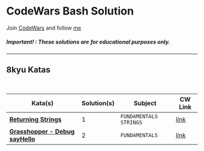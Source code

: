 # CodeWars Bash Solution

Join [CodeWars](https://www.codewars.com/dashboard) and follow [me](https://www.codewars.com/users/panifedov)

##### Important! : These solutions are for educational purposes only.


---

## 8kyu Katas

<br>

| Kata(s)                                                           | Solution(s) | Subject                 | CW Link |
|-------------------------------------------------------------------|-------------|-------------------------|--|
| [**Returning Strings**](https://github.com/panifedov/CodeWars_Shell_Solution/blob/b2719763a577fc80a96f1eb7f34dca70cf0ed8fe/8kyu/Returning%20Strings.md) | 1           | `FUNDAMENTALS` `STRINGS` | [link](https://www.codewars.com/kata/55a70521798b14d4750000a4/train/shell) |
| [**Grasshopper - Debug sayHello**]() | 2           | `FUNDAMENTALS`  | [link](https://www.codewars.com/kata/5625618b1fe21ab49f00001f/train/shell) |